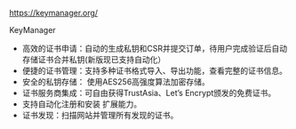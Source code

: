 <https://keymanager.org/>

KeyManager

- 高效的证书申请：自动的生成私钥和CSR并提交订单，待用户完成验证后自动存储证书合并私钥(新版现已支持自动化）
- 便捷的证书管理：支持多种证书格式导入、导出功能，查看完整的证书信息。
- 安全的私钥存储： 使用AES256高强度算法加密存储。
- 证书服务商集成：可自由获得TrustAsia、Let’s Encrypt颁发的免费证书。
- 支持自动化注册和安装 扩展能力。
- 证书发现：扫描网站并管理所有发现的证书。